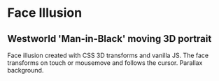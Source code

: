 # Face Illusion
## Westworld 'Man-in-Black' moving 3D portrait
Face illusion created with CSS 3D transforms and vanilla JS. The face transforms on touch or mousemove and follows the cursor. Parallax background.
